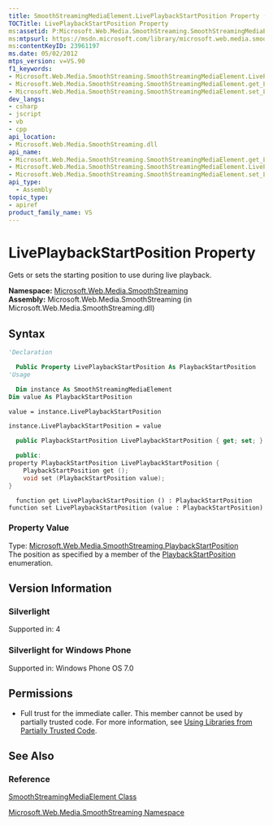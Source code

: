 ```yaml
---
title: SmoothStreamingMediaElement.LivePlaybackStartPosition Property (Microsoft.Web.Media.SmoothStreaming)
TOCTitle: LivePlaybackStartPosition Property
ms:assetid: P:Microsoft.Web.Media.SmoothStreaming.SmoothStreamingMediaElement.LivePlaybackStartPosition
ms:mtpsurl: https://msdn.microsoft.com/library/microsoft.web.media.smoothstreaming.smoothstreamingmediaelement.liveplaybackstartposition(v=VS.90)
ms:contentKeyID: 23961197
ms.date: 05/02/2012
mtps_version: v=VS.90
f1_keywords:
- Microsoft.Web.Media.SmoothStreaming.SmoothStreamingMediaElement.LivePlaybackStartPosition
- Microsoft.Web.Media.SmoothStreaming.SmoothStreamingMediaElement.get_LivePlaybackStartPosition
- Microsoft.Web.Media.SmoothStreaming.SmoothStreamingMediaElement.set_LivePlaybackStartPosition
dev_langs:
- csharp
- jscript
- vb
- cpp
api_location:
- Microsoft.Web.Media.SmoothStreaming.dll
api_name:
- Microsoft.Web.Media.SmoothStreaming.SmoothStreamingMediaElement.get_LivePlaybackStartPosition
- Microsoft.Web.Media.SmoothStreaming.SmoothStreamingMediaElement.LivePlaybackStartPosition
- Microsoft.Web.Media.SmoothStreaming.SmoothStreamingMediaElement.set_LivePlaybackStartPosition
api_type:
  - Assembly
topic_type:
- apiref
product_family_name: VS
---
```


# LivePlaybackStartPosition Property

Gets or sets the starting position to use during live playback.

**Namespace:**  [Microsoft.Web.Media.SmoothStreaming](microsoft-web-media-smoothstreaming-namespace_1.md)  
**Assembly:**  Microsoft.Web.Media.SmoothStreaming (in Microsoft.Web.Media.SmoothStreaming.dll)

## Syntax

```vb
'Declaration

  Public Property LivePlaybackStartPosition As PlaybackStartPosition
'Usage

  Dim instance As SmoothStreamingMediaElement
Dim value As PlaybackStartPosition

value = instance.LivePlaybackStartPosition

instance.LivePlaybackStartPosition = value
```

```csharp
  public PlaybackStartPosition LivePlaybackStartPosition { get; set; }
```

```cpp
  public:
property PlaybackStartPosition LivePlaybackStartPosition {
    PlaybackStartPosition get ();
    void set (PlaybackStartPosition value);
}
```

```jscript
  function get LivePlaybackStartPosition () : PlaybackStartPosition
function set LivePlaybackStartPosition (value : PlaybackStartPosition)
```

### Property Value

Type: [Microsoft.Web.Media.SmoothStreaming.PlaybackStartPosition](playbackstartposition-enumeration-microsoft-web-media-smoothstreaming_1.md)  
The position as specified by a member of the [PlaybackStartPosition](playbackstartposition-enumeration-microsoft-web-media-smoothstreaming_1.md) enumeration.  

## Version Information

### Silverlight

Supported in: 4  

### Silverlight for Windows Phone

Supported in: Windows Phone OS 7.0  

## Permissions

  - Full trust for the immediate caller. This member cannot be used by partially trusted code. For more information, see [Using Libraries from Partially Trusted Code](https://msdn.microsoft.com/library/8skskf63).

## See Also

### Reference

[SmoothStreamingMediaElement Class](smoothstreamingmediaelement-class-microsoft-web-media-smoothstreaming_1.md)

[Microsoft.Web.Media.SmoothStreaming Namespace](microsoft-web-media-smoothstreaming-namespace_1.md)
